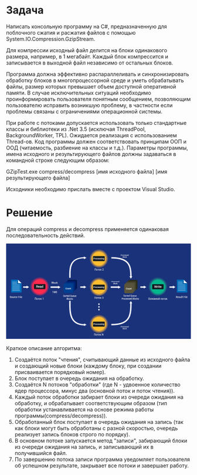 # Задача
Написать консольную программу на C#, предназначенную для поблочного сжатия и расжатия файлов 
с помощью System.IO.Compression.GzipStream. 

Для компрессии исходный файл делится на блоки одинакового размера, например, в 1 мегабайт. 
Каждый блок компрессится и записывается в выходной файл независимо от остальных блоков.

Программа должна эффективно распараллеливать и синхронизировать обработку блоков  в многопроцессорной 
среде и уметь обрабатывать файлы, размер которых превышает объем доступной оперативной памяти. 
В случае исключительных ситуаций необходимо проинформировать пользователя понятным сообщением, 
позволяющим пользователю исправить возникшую проблему, в частности если проблемы связаны 
с ограничениями операционной системы.

При работе с потоками допускается использовать только стандартные классы и библиотеки из .Net 3.5 
(исключая ThreadPool, BackgroundWorker, TPL). Ожидается реализация с использованием Thread-ов.
Код программы должен соответствовать принципам ООП и ООД (читаемость, разбиение на классы и т.д.). 
Параметры программы, имена исходного и результирующего файлов должны задаваться в командной строке 
следующим образом:

GZipTest.exe compress/decompress [имя исходного файла] [имя результирующего файла]

Исходники необходимо прислать вместе с проектом Visual Studio.

# Решение
Для операций compress и decompress применяется одинаковая последовательность действий.

![Алгоритм](/Images/Algorithm.jpg)

Краткое описание алгоритма:
1. Создаётся поток "чтения", считывающий данные из исходного файла и создающий новые блоки (каждому блоку, при создании присваивается порядковый номер).
2. Блок поступает в очередь ожидания на обработку.
3. Создаётся N потоков "обработки" (где N - удвоенное количество ядер процессора, минус два (основной поток и поток чтения)).
4. Каждый поток обработки забирает блоки из очереди ожидания на обработку, и обрабатывает соответствующим образом (тип обработки устанавливается на основе режима работы программы(compress/decompress)).
5. Обработанный блок поступает в очередь ожидания на запись (так как блоки могут быть обработаны с разной скоростью, очередь реализует запись блоков строго по порядку).
6. В основном потоке запускается метод "записи", забирающий блоки из очереди ожидания на запись, и записывающий их в получившийся файл.
7. По завершению потока записи программа уведомляет пользователя об успешном результате, закрывает все потоки и завершает работу.
